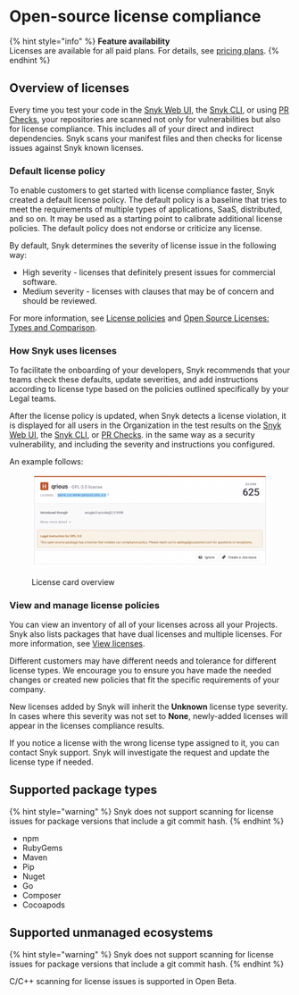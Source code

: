 # Open-source license compliance

{% hint style="info" %}
**Feature availability**\
Licenses are available for all paid plans. For details, see [pricing plans](https://snyk.io/plans/).
{% endhint %}

## Overview of licenses&#x20;

Every time you test your code in the [Snyk Web UI](../../../getting-started/explore-snyk-through-the-web-ui.md), the [Snyk CLI](../../../snyk-cli/), or using [PR Checks](../../run-pr-checks/), your repositories are scanned not only for vulnerabilities but also for license compliance. This includes all of your direct and indirect dependencies. Snyk scans your manifest files and then checks for license issues against Snyk known licenses.

### Default license policy

To enable customers to get started with license compliance faster, Snyk created a default license policy. The default policy is a baseline that tries to meet the requirements of multiple types of applications, SaaS, distributed, and so on. It may be used as a starting point to calibrate additional license policies. The default policy does not endorse or criticize any license.

By default, Snyk determines the severity of license issue in the following way:

* High severity - licenses that definitely present issues for commercial software.
* Medium severity - licenses with clauses that may be of concern and should be reviewed.

For more information, see [License policies](../../policies/license-policies/) and [Open Source Licenses: Types and Comparison](https://snyk.io/learn/open-source-licenses/).

### How Snyk uses licenses

To facilitate the onboarding of your developers, Snyk recommends that your teams check these defaults, update severities, and add instructions according to license type based on the policies outlined specifically by your Legal teams.&#x20;

After the license policy is updated, when Snyk detects a license violation, it is displayed for all users in the Organization in the test results on the [Snyk Web UI](../../../getting-started/explore-snyk-through-the-web-ui.md), the [Snyk CLI](../../../snyk-cli/), or [PR Checks](../../run-pr-checks/). in the same way as a security vulnerability, and including the severity and instructions you configured.

An example follows:

<div align="left">

<figure><img src="../../../.gitbook/assets/image5 (2).png" alt="License card overview."><figcaption><p>License card overview</p></figcaption></figure>

</div>

### View and manage license policies

You can view an inventory of all of your licenses across all your Projects. Snyk also lists packages that have dual licenses and multiple licenses. For more information, see [View licenses](../../../manage-issues/dependencies-and-licenses/view-licenses.md).

Different customers may have different needs and tolerance for different license types. We encourage you to ensure you have made the needed changes or created new policies that fit the specific requirements of your company.

New licenses added by Snyk will inherit the **Unknown** license type severity. In cases where this severity was not set to **None**, newly-added licenses will appear in the licenses compliance results.

If you notice a license with the wrong license type assigned to it, you can contact Snyk support. Snyk will investigate the request and update the license type if needed.

## **Supported package types**

{% hint style="warning" %}
Snyk does not support scanning for license issues for package versions that include a git commit hash.
{% endhint %}

* npm
* RubyGems
* Maven
* Pip
* Nuget
* Go
* Composer
* Cocoapods

## **Supported unmanaged ecosystems**

{% hint style="warning" %}
Snyk does not support scanning for license issues for package versions that include a git commit hash.
{% endhint %}

C/C++ scanning for license issues is supported in Open Beta.
